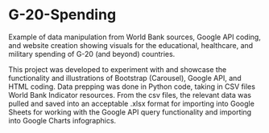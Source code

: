# G-20-Spending
Example of data manipulation from World Bank sources, Google API coding, and website creation showing visuals for the educational, healthcare, and military spending of G-20 (and beyond) countries.

This project was developed to experiment with and showcase the functionality and illustrations of Bootstrap (Carousel), Google API, and HTML coding.  Data prepping was done in
Python code, taking in CSV files World Bank Indicator resources.  From the csv files, the relevant data was pulled and saved into an acceptable .xlsx format for importing into
Google Sheets for working with the Google API query functionality and importing into Google Charts infographics.
